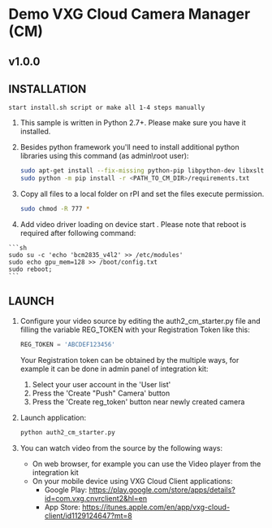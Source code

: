 # Demo VXG Cloud Camera Manager (CM)
## v1.0.0

## INSTALLATION

    start install.sh script or make all 1-4 steps manually

1. This sample is written in Python 2.7+. Please make sure you have it installed.

2. Besides python framework you'll need to install additional python libraries using this command (as admin\root user):

    ```sh
    sudo apt-get install --fix-missing python-pip libpython-dev libxslt1-dev libyaml-dev
    sudo python -m pip install -r <PATH_TO_CM_DIR>/requirements.txt
    ```

3. Copy all files to a local folder on rPI and set the files execute permission.

    ```sh
    sudo chmod -R 777 *
    ```
    
4.   Add video driver loading on device start . Please note that reboot is required after following command:

    ```sh
    sudo su -c 'echo 'bcm2835_v4l2' >> /etc/modules'
    sudo echo gpu_mem=128 >> /boot/config.txt
    sudo reboot;
    ```

## LAUNCH

1. Configure your video source by editing the auth2\_cm\_starter.py file and filling the variable REG\_TOKEN with your Registration Token like this:
	```python
	REG_TOKEN = 'ABCDEF123456'
	```
	Your Registration token can be obtained by the multiple ways, for example it can be done in admin panel of integration kit:
	1. Select your user account in the 'User list'
	2. Press the 'Create "Push" Camera' button
	3. Press the 'Create reg_token' button near newly created camera

2. Launch application:
	```sh
	python auth2_cm_starter.py
	```
3. You can watch video from the source by the following ways:
   - On web browser, for example you can use the Video player from the integration kit
   - On your mobile device using VXG Cloud Client applications:
     - Google Play: https://play.google.com/store/apps/details?id=com.vxg.cnvrclient2&hl=en
     - App Store: https://itunes.apple.com/en/app/vxg-cloud-client/id1129124647?mt=8


